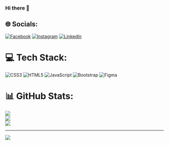 ### Hi there 👋

## 🌐 Socials:
[![Facebook](https://img.shields.io/badge/Facebook-%231877F2.svg?logo=Facebook&logoColor=white)](https://facebook.com/yazgul.mammadli) [![Instagram](https://img.shields.io/badge/Instagram-%23E4405F.svg?logo=Instagram&logoColor=white)](https://instagram.com/mammadli02) [![LinkedIn](https://img.shields.io/badge/LinkedIn-%230077B5.svg?logo=linkedin&logoColor=white)](https://linkedin.com/in/yazgulmammadli) 

# 💻 Tech Stack:
![CSS3](https://img.shields.io/badge/css3-%231572B6.svg?style=for-the-badge&logo=css3&logoColor=white) ![HTML5](https://img.shields.io/badge/html5-%23E34F26.svg?style=for-the-badge&logo=html5&logoColor=white) ![JavaScript](https://img.shields.io/badge/javascript-%23323330.svg?style=for-the-badge&logo=javascript&logoColor=%23F7DF1E) ![Bootstrap](https://img.shields.io/badge/bootstrap-%23563D7C.svg?style=for-the-badge&logo=bootstrap&logoColor=white) 	![Figma](https://img.shields.io/badge/figma-%23F24E1E.svg?style=for-the-badge&logo=figma&logoColor=white)
# 📊 GitHub Stats:
![](https://github-readme-stats.vercel.app/api?username=mammadli02&theme=dark&hide_border=false&include_all_commits=false&count_private=false)<br/>
![](https://github-readme-streak-stats.herokuapp.com/?user=mammadli02&theme=dark&hide_border=false)<br/>
![](https://github-readme-stats.vercel.app/api/top-langs/?username=mammadli02&theme=dark&hide_border=false&include_all_commits=false&count_private=false&layout=compact)

---
[![](https://visitcount.itsvg.in/api?id=mammadli02&icon=0&color=0)](https://visitcount.itsvg.in)

<!-- Proudly created with GPRM ( https://gprm.itsvg.in ) -->
